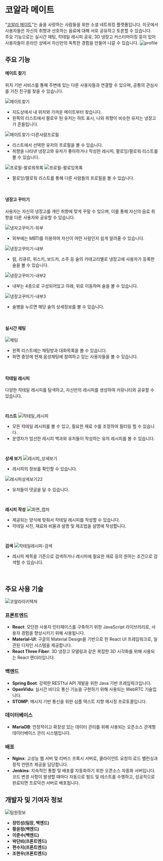 # 코알라 메이트

"[코알라 메이트](https://i10d212.p.ssafy.io)"는 술을 사랑하는 사람들을 위한 소셜 네트워킹 플랫폼입니다. 이곳에서 사용자들은 자신의 취향과 선호하는 음료에 대해 서로 공유하고 토론할 수 있습니다.
<br>
주요 기능으로는 실시간 채팅, 칵테일 레시피 공유, 3D 냉장고 커스터마이징 등이 있어 사용자들이 온라인 상에서 자신만의 독특한 경험을 만들어 나갈 수 있습니다.
![profile](/uploads/d327174e24364fdd43317827c34c033a/profile.jpg)

## 주요 기능

#### 메이트 찾기 
위치 기반 서비스를 통해 주변에 있는 다른 사용자들과 연결할 수 있으며, 공통의 관심사를 가진 친구를 찾을 수 있습니다.

![메이트찾기](/uploads/a75914ea77916e678e7b736b10effb55/메이트찾기.PNG)
- 지도상에서 내 위치와 가까운 메이트부터 찾습니다.
- 왼쪽의 리스트에서 팔로우 된 유저는 하트 표시, 나와 취향이 비슷한 유저는 냉장고가 흔들립니다.  

![메이트찾기-다른사람프로필](/uploads/6f0347232562e6ee5c7a0308c243a657/메이트찾기-다른사람프로필.png)
- 리스트에서 선택한 유저의 프로필을 볼 수 있습니다.
- 취향을 나타낸 냉장고와 유저가 좋아하거나 작성한 레시피, 팔로잉/팔로워 리스트를 볼 수 있습니다.  

![프로필-팔로워목록](/uploads/0c86075a95dd75c7491fad75e0c6d458/프로필-팔로워목록.png)
![프로필-팔로잉목록](/uploads/337d48d34da69c37c2432c3f1d239b08/프로필-팔로잉목록.png)  

- 팔로잉/팔로워 리스트를 통해 다른 사람들의 프로필을 볼 수 있습니다.
<br>

#### 냉장고 꾸미기
사용자는 자신의 냉장고를 개인 취향에 맞게 꾸밀 수 있으며, 이를 통해 자신의 음료 취향을 다른 사용자와 공유할 수 있습니다.  

![냉자고꾸미기-외부](/uploads/3a300809267bc07e55fb77d07b81ba65/냉자고꾸미기-외부.png)
- 외부에는 MBTI를 이용하여 자신이 어떤 사람인지 쉽게 알려줄 수 있습니다.

![냉장고꾸미기-내부](/uploads/cb515b93869dedb06f15d40c281ee76f/냉장고꾸미기-내부.png)
- 럼, 리큐르, 위스키, 보드카, 소주 등 술의 카테고리별로 냉장고에 사용자가 등록한 술을 볼 수 있습니다.

![냉장고꾸미기-내부2](/uploads/4be9c7804f6db16aec95aab5e0389074/냉장고꾸미기-내부2.png)
- 내부는 4층으로 구성되어있고 아래, 위로 이동하며 술을 볼 수 있습니다.

![냉장고꾸미기-내부3](/uploads/51bde1cc67d6a16eb1be405f43ece144/냉장고꾸미기-내부3.png)
- 술병을 누르면 해당 술의 상세정보를 볼 수 있습니다.  
<br>

#### 실시간 채팅
![채팅](/uploads/f35be209463fa4fafe268cbc7ebe3218/채팅.png)
- 왼쪽 리스트에는 채팅방과 대화목록을 볼 수 있습니다.
- 화면 중앙에 현재 음성채팅에 참여하고 있는 사용자들을 볼 수 있습니다.
<br>

#### 칵테일 레시피
다양한 칵테일 레시피를 탐색하고, 자신만의 레시피를 생성하여 커뮤니티와 공유할 수 있습니다.  

<br>

**리스트**
![칵테일_레시피](/uploads/d8e17e3f82fa6da12ed31a872a81e7f4/칵테일_레시피.PNG)  

- 모든 칵테일 레시피를 볼 수 있고, 필요한 재료 수를 조정하여 필터링 할 수 있습니다.
- 운영자가 엄선한 레시피 백과와 유저들이 작성하는 유저 레시피를 볼 수 있습니다.  

<br>

**상세 보기**
![레시피_상세보기](/uploads/3052b0179f213cda68bbcd86330c20b1/레시피_상세보기.png)
<br>
- 레시피의 정보를 확인할 수 있습니다.  

![레시피상세보기22](/uploads/b0644a7a08ed52f49ad681f99f523ee0/레시피상세보기22.png)  

- 유저들이 댓글을 달 수 있습니다.

<br>

**레시피 작성**
![화면_캡처](/uploads/9c0278e3e336c7523d49386479f715d2/화면_캡처.png) 
- 제공되는 양식에 맞춰서 칵테일 레시피를 작성할 수 있습니다.
- 칵테일 사진, 재료와 비율과 설명 및 제조법을 설명에 작성합니다.  

<br>

**검색**
![칵테일레시피-검색](/uploads/638d23e125ef296f9b1674b0fa953f1b/칵테일레시피-검색.png)
- 레시피 제목을 기준으로 검색하거나 레시피에 필요한 재료 등의 원하는 조건으로 검색할 수 있습니다.
<br>

## 주요 사용 기술
![코알라아키텍쳐](/uploads/519194a92a8bc88fde74b9d071324160/코알라아키텍쳐.png)

### 프론트엔드

- **React**: 모던한 사용자 인터페이스를 구축하기 위한 JavaScript 라이브러리로, 사용자 경험을 향상시키기 위해 사용됩니다.
- **Material-UI**: 구글의 Material Design을 기반으로 한 React UI 프레임워크로, 일관된 디자인 시스템을 제공합니다.
- **React Three Fiber**: 3D 냉장고 모델링과 같은 복잡한 3D 시각화를 위해 사용되는 React 렌더러입니다.

### 백엔드

- **Spring Boot**: 강력한 RESTful API 개발을 위한 Java 기반 프레임워크입니다.
- **OpenVidu**: 실시간 비디오 통신 기능을 구현하기 위해 사용되는 WebRTC 기술입니다.
- **STOMP**: 메시지 기반 통신을 위한 심플 텍스트 지향 메시징 프로토콜입니다.

### 데이터베이스

- **MariaDB**: 안정적이고 확장성 있는 데이터 관리를 위해 사용되는 오픈소스 관계형 데이터베이스 관리 시스템입니다.

### 배포

- **Nginx**: 고성능 웹 서버 및 리버스 프록시 서버로, 클라이언트 요청의 로드 밸런싱과 정적 컨텐츠 제공을 담당합니다.
- **Jenkins**: 지속적인 통합 및 배포를 자동화하기 위한 오픈소스 자동화 서버입니다. 코드 변경 사항이 발생할 때마다 자동으로 빌드 및 테스트를 수행하고, 성공적으로 완료되면 프로덕션 서버로 배포됩니다.

## 개발자 및 기여자 정보
![팀원정보](/uploads/688840c1bd70f6e442586b52ff15dc07/팀원정보.png)
- **장민성(팀장, 백엔드)**
- **황윤정(백엔드)**
- **이준수(백엔드)**
- **박단비(프론트엔드)**
- **편수지(프론트엔드)**
- **조현우(프론트엔드)**

